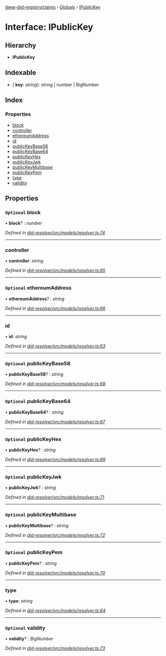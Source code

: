 [@ew-did-registry/claims](../README.md) › [Globals](../globals.md) › [IPublicKey](ipublickey.md)

# Interface: IPublicKey

## Hierarchy

* **IPublicKey**

## Indexable

* \[ **key**: *string*\]: string | number | BigNumber

## Index

### Properties

* [block](ipublickey.md#optional-block)
* [controller](ipublickey.md#controller)
* [ethereumAddress](ipublickey.md#optional-ethereumaddress)
* [id](ipublickey.md#id)
* [publicKeyBase58](ipublickey.md#optional-publickeybase58)
* [publicKeyBase64](ipublickey.md#optional-publickeybase64)
* [publicKeyHex](ipublickey.md#optional-publickeyhex)
* [publicKeyJwk](ipublickey.md#optional-publickeyjwk)
* [publicKeyMultibase](ipublickey.md#optional-publickeymultibase)
* [publicKeyPem](ipublickey.md#optional-publickeypem)
* [type](ipublickey.md#type)
* [validity](ipublickey.md#optional-validity)

## Properties

### `Optional` block

• **block**? : *number*

*Defined in [did-resolver/src/models/resolver.ts:74](https://github.com/energywebfoundation/ew-did-registry/blob/9ddd7ca/packages/did-resolver/src/models/resolver.ts#L74)*

___

###  controller

• **controller**: *string*

*Defined in [did-resolver/src/models/resolver.ts:65](https://github.com/energywebfoundation/ew-did-registry/blob/9ddd7ca/packages/did-resolver/src/models/resolver.ts#L65)*

___

### `Optional` ethereumAddress

• **ethereumAddress**? : *string*

*Defined in [did-resolver/src/models/resolver.ts:66](https://github.com/energywebfoundation/ew-did-registry/blob/9ddd7ca/packages/did-resolver/src/models/resolver.ts#L66)*

___

###  id

• **id**: *string*

*Defined in [did-resolver/src/models/resolver.ts:63](https://github.com/energywebfoundation/ew-did-registry/blob/9ddd7ca/packages/did-resolver/src/models/resolver.ts#L63)*

___

### `Optional` publicKeyBase58

• **publicKeyBase58**? : *string*

*Defined in [did-resolver/src/models/resolver.ts:68](https://github.com/energywebfoundation/ew-did-registry/blob/9ddd7ca/packages/did-resolver/src/models/resolver.ts#L68)*

___

### `Optional` publicKeyBase64

• **publicKeyBase64**? : *string*

*Defined in [did-resolver/src/models/resolver.ts:67](https://github.com/energywebfoundation/ew-did-registry/blob/9ddd7ca/packages/did-resolver/src/models/resolver.ts#L67)*

___

### `Optional` publicKeyHex

• **publicKeyHex**? : *string*

*Defined in [did-resolver/src/models/resolver.ts:69](https://github.com/energywebfoundation/ew-did-registry/blob/9ddd7ca/packages/did-resolver/src/models/resolver.ts#L69)*

___

### `Optional` publicKeyJwk

• **publicKeyJwk**? : *string*

*Defined in [did-resolver/src/models/resolver.ts:71](https://github.com/energywebfoundation/ew-did-registry/blob/9ddd7ca/packages/did-resolver/src/models/resolver.ts#L71)*

___

### `Optional` publicKeyMultibase

• **publicKeyMultibase**? : *string*

*Defined in [did-resolver/src/models/resolver.ts:72](https://github.com/energywebfoundation/ew-did-registry/blob/9ddd7ca/packages/did-resolver/src/models/resolver.ts#L72)*

___

### `Optional` publicKeyPem

• **publicKeyPem**? : *string*

*Defined in [did-resolver/src/models/resolver.ts:70](https://github.com/energywebfoundation/ew-did-registry/blob/9ddd7ca/packages/did-resolver/src/models/resolver.ts#L70)*

___

###  type

• **type**: *string*

*Defined in [did-resolver/src/models/resolver.ts:64](https://github.com/energywebfoundation/ew-did-registry/blob/9ddd7ca/packages/did-resolver/src/models/resolver.ts#L64)*

___

### `Optional` validity

• **validity**? : *BigNumber*

*Defined in [did-resolver/src/models/resolver.ts:73](https://github.com/energywebfoundation/ew-did-registry/blob/9ddd7ca/packages/did-resolver/src/models/resolver.ts#L73)*
